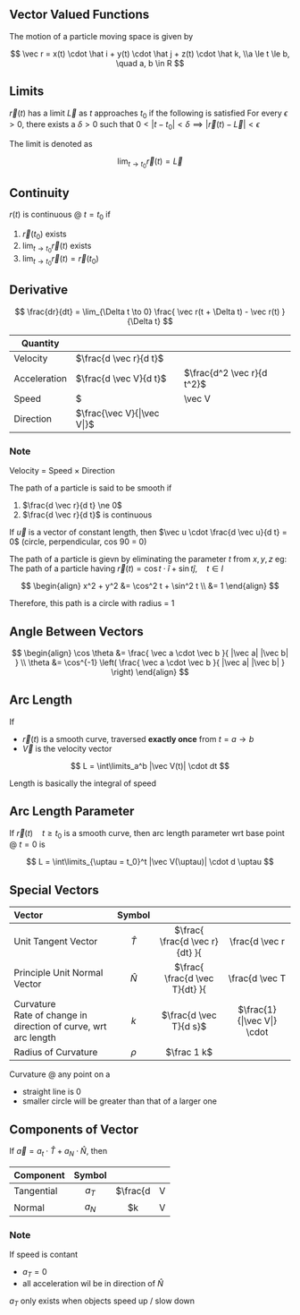 ## Vector Valued Functions

The motion of a particle moving space is given by

$$
\vec r = x(t) \cdot \hat i + y(t) \cdot \hat j + z(t) \cdot \hat k, \\a \le t \le b, \quad a, b \in R
$$

## Limits

$\vec r(t)$ has a limit $\vec L$ as $t$ approaches $t_0$ if the following is satisfied
For every $\epsilon > 0$, there exists a $\delta > 0$ such that $0<|t - t_0|< \delta \implies | \vec r(t) - \vec L | < \epsilon$

The limit is denoted as

$$
\lim_{t \to t_0} \vec r(t) = \vec L
$$

## Continuity

$r(t)$ is continuous @ $t = t_0$ if

1. $\vec r(t_0)$ exists
2. $\lim_{t \to t_0} \vec r(t)$ exists
3. $\lim_{t \to t_0} \vec r(t) = \vec r(t_0)$

## Derivative

$$
\frac{dr}{dt} =
\lim_{\Delta t \to 0} \frac{
	\vec r(t + \Delta t) - \vec r(t)
}{\Delta t}
$$

| Quantity     |                                |                             |
| ------------ | ------------------------------ | --------------------------- |
| Velocity     | $\frac{d \vec r}{d t}$        |                             |
| Acceleration | $\frac{d \vec V}{d t}$        | $\frac{d^2 \vec r}{d t^2}$ |
| Speed        | $|\vec V|$                 |                             |
| Direction    | $\frac{\vec V}{\|\vec V\|}$ |                             |

### Note

Velocity = Speed $\times$ Direction

The path of a particle is said to be smooth if

1. $\frac{d \vec r}{d t} \ne 0$
2. $\frac{d \vec r}{d t}$ is continuous

If $\vec u$ is a vector of constant length, then $\vec u \cdot \frac{d \vec u}{d t} = 0$
(circle, perpendicular, cos 90 = 0)

The path of a particle is gievn by eliminating the parameter $t$ from $x, y, z$
eg: The path of a particle having $\vec r(t) = \cos t \cdot \hat i + \sin t \hat j, \quad t \in I$

$$
\begin{align}
x^2 + y^2 &=
\cos^2 t + \sin^2 t \\
&= 1
\end{align}
$$

Therefore, this path is a circle with radius = 1

## Angle Between Vectors

$$
\begin{align}
\cos \theta &=
\frac{
	\vec a \cdot \vec b
}{
	|\vec a| |\vec b|
} \\
\theta &= \cos^{-1} \left(
\frac{
	\vec a \cdot \vec b
}{
	|\vec a| |\vec b|
}
\right)
\end{align}
$$

## Arc Length

If

- $\vec r(t)$ is a smooth curve, traversed **exactly once** from $t=a \to b$
- $\vec V$ is the velocity vector

$$
L = \int\limits_a^b 
|\vec V(t)| \cdot dt
$$

Length is basically the integral of speed

## Arc Length Parameter

If $\vec r(t) \quad t \ge t_0$ is a smooth curve, then arc length parameter wrt base point @ $t=0$ is

$$
L = \int\limits_{\uptau = t_0}^t 
|\vec V(\uptau)| \cdot d \uptau
$$

## Special Vectors

| Vector | Symbol |                                                              |                                 |
| :--------------------------- | :------: | :----------------------------------------------------------: | :-----------------------------: |
| Unit Tangent Vector          | $\hat T$ | $\frac{ \frac{d \vec r}{dt} }{ |\frac{d \vec r|{dt}} }$ | $\frac{\vec V}{|\vec V|}$ |
| Principle Unit Normal Vector | $\hat N$ | $\frac{ \frac{d \vec T}{dt} }{ |\frac{d \vec T|{dt}} }$ |                                 |
| Curvature <br />Rate of change in direction of curve, wrt arc length |   $k$    |                    $\frac{d \vec T}{d s}$                    | $\frac{1}{\|\vec V\|} \cdot |\frac{d \hat T|{dt}}$ |
| Radius of Curvature | $\rho$ | $\frac 1 k$ |  |

Curvature @ any point on a

- straight line is 0
- smaller circle will be greater than that of a larger one

## Components of Vector

If $\vec a = a_t \cdot \hat T + a_N \cdot \hat N$, then

| Component  | Symbol |                        |                                    |
| ---------- | :----: | :--------------------: | :--------------------------------: |
| Tangential | $a_T$  | $\frac{d|V|}{dt}$ |                                    |
| Normal     | $a_N$  |     $k |V|^2$      | $\sqrt{ |\vec a|^2 - {a_T}^2}$ |

### Note

If speed is contant

- $a_T = 0$
- all acceleration wil be in direction of $\hat N$

$a_T$ only exists when objects speed up / slow down

